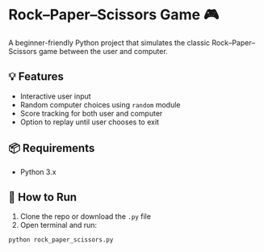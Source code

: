 # Rock–Paper–Scissors Game 🎮

A beginner-friendly Python project that simulates the classic Rock–Paper–Scissors game between the user and computer.

## 💡 Features
- Interactive user input
- Random computer choices using `random` module
- Score tracking for both user and computer
- Option to replay until user chooses to exit

## 📦 Requirements
- Python 3.x

## 🚀 How to Run
1. Clone the repo or download the `.py` file  
2. Open terminal and run:

```bash
python rock_paper_scissors.py
